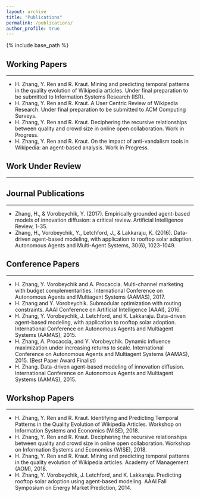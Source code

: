 ```yaml
---
layout: archive
title: "Publications"
permalink: /publications/
author_profile: true
---
```


{% include base_path %}

## Working Papers
---
* H. Zhang, Y. Ren and R. Kraut. Mining and predicting temporal patterns in the quality evolution of Wikipedia
articles. Under final preparation to be submitted to Information Systems Research (ISR).
* H. Zhang, Y. Ren and R. Kraut. A User Centric Review of Wikipedia Research. Under final preparation to be
submitted to ACM Computing Surveys.
* H. Zhang, Y. Ren and R. Kraut. Deciphering the recursive relationships between quality and crowd size in online open collaboration. Work in Progress.
* H. Zhang, Y. Ren and R. Kraut. On the impact of anti-vandalism tools in Wikipedia: an agent-based analysis. Work in Progress.

## Work Under Review
---

## Journal Publications
---
* Zhang, H., & Vorobeychik, Y. (2017). Empirically grounded agent-based models of innovation diffusion: a critical review. Artificial Intelligence Review, 1-35.
* Zhang, H., Vorobeychik, Y., Letchford, J., & Lakkaraju, K. (2016). Data-driven agent-based modeling, with application to rooftop solar adoption. Autonomous Agents and Multi-Agent Systems, 30(6), 1023-1049.


## Conference Papers
---
* H. Zhang, Y. Vorobeychik and A. Procaccia. Multi-channel marketing with budget complementarities. International Conference on Autonomous Agents and Multiagent Systems (AAMAS), 2017.
* H. Zhang and Y. Vorobeychik. Submodular optimization with routing constraints. AAAI Conference on Artificial Intelligence (AAAI), 2016.
* H. Zhang, Y. Vorobeychik, J. Letchford, and K. Lakkaraju. Data-driven agent-based modeling, with application to rooftop solar adoption. International Conference on Autonomous Agents and Multiagent Systems (AAMAS), 2015.
* H. Zhang, A. Procaccia, and Y. Vorobeychik. Dynamic influence maximization under increasing returns to scale. International Conference on Autonomous Agents and Multiagent Systems (AAMAS), 2015. (Best Paper Award Finalist)
* H. Zhang. Data-driven agent-based modeling of innovation diffusion. International Conference on Autonomous Agents and Multiagent Systems (AAMAS), 2015.

## Workshop Papers
---
* H. Zhang, Y. Ren and R. Kraut. Identifying and Predicting Temporal Patterns in the Quality Evolution of Wikipedia Articles. Workshop on Information Systems and Economics (WISE), 2018.
* H. Zhang, Y. Ren and R. Kraut. Deciphering the recursive relationships between quality and crowd size in online open collaboration. Workshop on Information Systems and Economics (WISE), 2018.
* H. Zhang, Y. Ren and R. Kraut. Mining and predicting temporal patterns in the quality evolution of Wikipedia
articles. Academy of Management (AOM), 2018.
* H. Zhang, Y. Vorobeychik, J. Letchford, and K. Lakkaraju. Predicting rooftop solar adoption using agent-based modeling. AAAI Fall Symposium on Energy Market Prediction, 2014.

